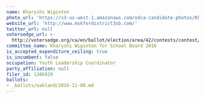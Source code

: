 ```yaml
---
name: Kharyshi Wiginton
photo_url: 'https://s3-us-west-1.amazonaws.com/odca-candidate-photos/Kharyshi-Wiginton.png'
website_url: 'http://www.mskfordistrict3sb.com/'
twitter_url: null
votersedge_url: >-
  http://votersedge.org/ca/en/ballot/election/area/42/contests/contest/13217/candidate/130698?&county=Alameda%20County&election_authority_id=1
committee_name: Kharyshi Wiginton for School Board 2016
is_accepted_expenditure_ceiling: true
is_incumbent: false
occupation: Youth Leadership Coordinator
party_affiliation: null
filer_id: 1386929
ballots:
- _ballots/oakland/2016-11-08.md
---
```

